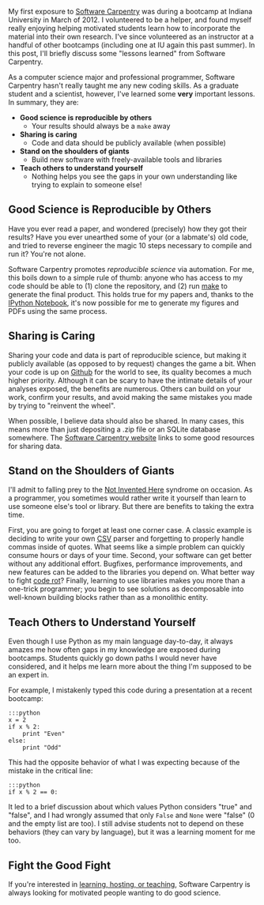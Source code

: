 <!-- 
.. title: Software Carpentry: What I've Learned
.. slug: software-carpentry-what-ive-learned
.. date: 2013/09/25 10:42:56
.. tags: programming,python,software-carpentry
.. link: 
.. description: 
-->

My first exposure to [Software Carpentry](http://software-carpentry.org/) was during a bootcamp at Indiana University in March of 2012. I volunteered to be a helper, and found myself really enjoying helping motivated students learn how to incorporate the material into their own research. I've since volunteered as an instructor at a handful of other bootcamps (including one at IU again this past summer). In this post, I'll briefly discuss some "lessons learned" from Software Carpentry.

<!-- TEASER_END -->

As a computer science major and professional programmer, Software Carpentry hasn't really taught me any new coding skills. As a graduate student and a scientist, however, I've learned some **very** important lessons. In summary, they are:

* **Good science is reproducible by others**
    * Your results should always be a `make` away
* **Sharing is caring**
    * Code and data should be publicly available (when possible)
* **Stand on the shoulders of giants**
    * Build new software with freely-available tools and libraries
* **Teach others to understand yourself**
    * Nothing helps you see the gaps in your own understanding like trying to explain to someone else!

## Good Science is Reproducible by Others

Have you ever read a paper, and wondered (precisely) how they got their results? Have you ever unearthed some of your (or a labmate's) old code, and tried to reverse engineer the magic 10 steps necessary to compile and run it? You're not alone.

Software Carpentry promotes *reproducible science* via automation. For me, this boils down to a simple rule of thumb: anyone who has access to my code should be able to (1) clone the repository, and (2) run [make](http://software-carpentry.org/v4/make/index.html) to generate the final product. This holds true for my papers and, thanks to the [IPython Notebook](http://ipython.org/notebook.html), it's now possible for me to generate my figures and PDFs using the same process.


## Sharing is Caring

Sharing your code and data is part of reproducible science, but making it publicly available (as opposed to by request) changes the game a bit. When your code is up on [Github](https://github.com/) for the world to see, its quality becomes a much higher priority. Although it can be scary to have the intimate details of your analyses exposed, the benefits are numerous. Others can build on your work, confirm your results, and avoid making the same mistakes you made by trying to "reinvent the wheel".

When possible, I believe data should also be shared. In many cases, this means more than just depositing a .zip file or an SQLite database somewhere. The [Software Carpentry website](http://software-carpentry.org/blog/2013/05/reuse-your-data.html) links to some good resources for sharing data.


## Stand on the Shoulders of Giants

I'll admit to falling prey to the [Not Invented Here](http://en.wikipedia.org/wiki/Not_invented_here) syndrome on occasion. As a programmer, you sometimes would rather write it yourself than learn to use someone else's tool or library. But there are benefits to taking the extra time.

First, you are going to forget at least one corner case. A classic example is deciding to write your own [CSV](http://en.wikipedia.org/wiki/Comma-separated_values) parser and forgetting to properly handle commas inside of quotes. What seems like a simple problem can quickly consume hours or days of your time. Second, your software can get better without any additional effort. Bugfixes, performance improvements, and new features can be added to the libraries you depend on. What better way to fight [code rot](http://en.wikipedia.org/wiki/Software_rot)? Finally, learning to use libraries makes you more than a one-trick programmer; you begin to see solutions as decomposable into well-known building blocks rather than as a monolithic entity.


## Teach Others to Understand Yourself

Even though I use Python as my main language day-to-day, it always amazes me how often gaps in my knowledge are exposed during bootcamps. Students quickly go down paths I would never have considered, and it helps me learn more about the thing I'm supposed to be an expert in.

For example, I mistakenly typed this code during a presentation at a recent bootcamp:

    :::python
    x = 2
    if x % 2:
        print "Even"
    else:
        print "Odd"

This had the opposite behavior of what I was expecting because of the mistake in the critical line:

    :::python
    if x % 2 == 0:

It led to a brief discussion about which values Python considers "true" and "false", and I had wrongly assumed that only `False` and `None` were "false" (0 and the empty list are too). I still advise students not to depend on these behaviors (they can vary by language), but it was a learning moment for me too.

## Fight the Good Fight

If you're interested in [learning, hosting, or teaching](http://software-carpentry.org/contrib/training.html), Software Carpentry is always looking for motivated people wanting to do good science.
